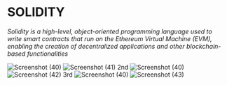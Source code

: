 # SOLIDITY

*Solidity is a high-level, object-oriented programming language used to write smart contracts that run on the Ethereum Virtual Machine (EVM), enabling the creation of decentralized applications and other blockchain-based functionalities*

![Screenshot (40)](https://github.com/user-attachments/assets/a2ae1ba5-5854-4594-99ff-8660877abf6e)
![Screenshot (41)](https://github.com/user-attachments/assets/01f2d457-a594-4632-be1a-53b83bd5141f)
2nd
![Screenshot (40)](https://github.com/user-attachments/assets/4fa973e8-f01d-4549-94fa-f2c8941f4b8a)
![Screenshot (42)](https://github.com/user-attachments/assets/0d3a4996-6598-4192-8bbc-c268f6dd3866)
3rd
![Screenshot (40)](https://github.com/user-attachments/assets/e82947ee-a978-4ec8-92ab-c4efcb72a364)
![Screenshot (43)](https://github.com/user-attachments/assets/9384d9da-009e-4c04-8080-7fa6ca895cac)

